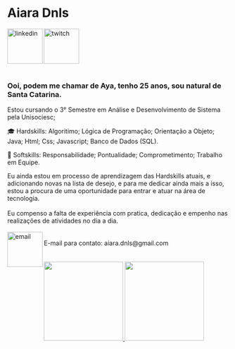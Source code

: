 <div dsplay="inline-block">
 
 <h1 align="left">Aiara Dnls</h1>
  <a href="https://www.linkedin.com/in/aiara-dorneles-823927226/">
    <img align="left" width="80px" src="https://static-00.iconduck.com/assets.00/linkedin-icon-2048x2048-ya5g47j2.png" alt="linkedin" style="vertical-align:top;">
  </a> 
  <a href="http://www.twitch.tv/SttarnixTdP">
    <img width="80px" src="https://freelogopng.com/images/all_img/1656152094twitch-icon-png.png" alt="twitch" style="vertical-align:top;">
  </a>
</div>
</br>

### Ooi, podem me chamar de Aya, tenho 25 anos, sou natural de Santa Catarina.

Estou cursando o 3° Semestre em Análise e Desenvolvimento de Sistema pela Unisociesc;
<div display="inline-block">
<p align="left"> 🎓 Hardskills: Algoritimo; Lógica de Programação; Orientação a Objeto; Java; Html; Css; Javascript; Banco de Dados (SQL).</p>
<p align="left"> 🌱 Softskills: Responsabilidade; Pontualidade; Comprometimento; Trabalho em Equipe.</p>
</div>
Eu ainda estou em processo de aprendizagem das Hardskills atuais, e adicionando novas na lista de desejo, e para me dedicar ainda mais a isso, estou a procura de uma oportunidade para entrar e atuar na área de tecnologia.
</br>
</br>
Eu compenso a falta de experiência com pratica, dedicação e empenho nas realizações de atividades no dia a dia.
</br>
</br>
<div>
 <img align="left" width="80px" src="https://cdn-icons-png.flaticon.com/512/3296/3296464.png" alt="email" style="vertical-align:top;">
 </br> 
 E-mail para contato: aiara.dnls@gmail.com
</div>
</br>
</br>
<div>
<a href="https://github.com/Sttarnix">
<img loading="lazy" height="180em" src="https://github-readme-stats.vercel.app/api/top-langs/?username=sttarnix&layout=compact&langs_count=7&theme=dracula"/>
<img loading="lazy" height="180em" src="https://github-readme-stats.vercel.app/api?username=sttarnix&show_icons=true&theme=dracula&include_all_commits=true&count_private=true"/>
</div>
<!--
**Sttarnix/Sttarnix** is a ✨ _special_ ✨ repository because its `README.md` (this file) appears on your GitHub profile.

Here are some ideas to get you started:

- 🔭 I’m currently working on ...
- 🌱 I’m currently learning ...
- 👯 I’m looking to collaborate on ...
- 🤔 I’m looking for help with ...
- 💬 Ask me about ...
- 📫 How to reach me: ...
- 😄 Pronouns: ...
- ⚡ Fun fact: ...
-->
